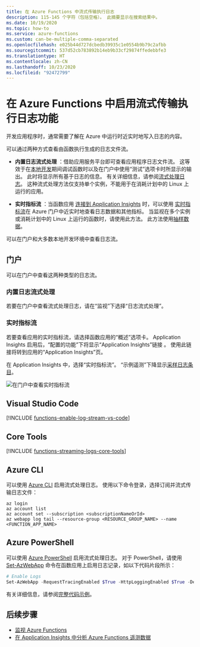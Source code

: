 ```yaml
---
title: 在 Azure Functions 中流式传输执行日志
description: 115-145 个字符（包括空格）。 此摘要显示在搜索结果中。
ms.date: 10/19/2020
ms.topic: how-to
ms.service: azure-functions
ms.custom: can-be-multiple-comma-separated
ms.openlocfilehash: e025b44d727dcbedb39935c1e0554b9b79c2afbb
ms.sourcegitcommit: 537d52cb783892b14eb9b33cf29874ffedebbfe3
ms.translationtype: HT
ms.contentlocale: zh-CN
ms.lasthandoff: 10/23/2020
ms.locfileid: "92472799"
---
```

# <a name="enable-streaming-execution-logs-in-azure-functions"></a>在 Azure Functions 中启用流式传输执行日志功能

开发应用程序时，通常需要了解在 Azure 中运行时近实时地写入日志的内容。

可以通过两种方式查看由函数执行生成的日志文件流。

* **内置日志流式处理** ：借助应用服务平台即可查看应用程序日志文件流。 这等效于在[本地开发](functions-develop-local.md)期间调试函数时以及在门户中使用“测试”选项卡时所显示的输出。 此时将显示所有基于日志的信息。 有关详细信息，请参阅[流式处理日志](../app-service/troubleshoot-diagnostic-logs.md#stream-logs)。 这种流式处理方法仅支持单个实例，不能用于在消耗计划中的 Linux 上运行的应用。

* **实时指标流** ：当函数应用 [连接到 Application Insights](configure-monitoring.md#enable-application-insights-integration) 时，可以使用 [实时指标流](../azure-monitor/app/live-stream.md)在 Azure 门户中近实时地查看日志数据和其他指标。 当监视在多个实例或消耗计划中的 Linux 上运行的函数时，请使用此方法。 此方法使用[抽样数据](configure-monitoring.md#configure-sampling)。

可以在门户和大多数本地开发环境中查看日志流。 

## <a name="portal"></a>门户

可以在门户中查看这两种类型的日志流。

### <a name="built-in-log-streaming"></a>内置日志流式处理

若要在门户中查看流式处理日志，请在“监视”下选择“日志流式处理”。

### <a name="live-metrics-stream"></a>实时指标流

若要查看应用的实时指标流，请选择函数应用的“概述”选项卡。 Application Insights 启用后，“配置的功能”下将显示“Application Insights”链接 。 使用此链接将转到应用的“Application Insights”页。

在 Application Insights 中，选择“实时指标流”。 “示例遥测”下降显示[采样日志条目](configure-monitoring.md#configure-sampling)。

![在门户中查看实时指标流](./media/functions-monitoring/live-metrics-stream.png) 

## <a name="visual-studio-code"></a>Visual Studio Code

[!INCLUDE [functions-enable-log-stream-vs-code](../../includes/functions-enable-log-stream-vs-code.md)]

## <a name="core-tools"></a>Core Tools

[!INCLUDE [functions-streaming-logs-core-tools](../../includes/functions-streaming-logs-core-tools.md)]

## <a name="azure-cli"></a>Azure CLI

可以使用 [Azure CLI](/cli/install-azure-cli) 启用流式处理日志。 使用以下命令登录，选择订阅并流式传输日志文件：

```azurecli
az login
az account list
az account set --subscription <subscriptionNameOrId>
az webapp log tail --resource-group <RESOURCE_GROUP_NAME> --name <FUNCTION_APP_NAME>
```

## <a name="azure-powershell"></a>Azure PowerShell

可以使用 [Azure PowerShell](https://docs.microsoft.com/powershell/azure/) 启用流式处理日志。 对于 PowerShell，请使用 [Set-AzWebApp](https://docs.microsoft.com/powershell/module/az.websites/set-azwebapp) 命令在函数应用上启用日志记录，如以下代码片段所示： 

```powershell
# Enable Logs
Set-AzWebApp -RequestTracingEnabled $True -HttpLoggingEnabled $True -DetailedErrorLoggingEnabled $True -ResourceGroupName $ResourceGroupName -Name $AppName
```

有关详细信息，请参阅[完整代码示例](../app-service/scripts/powershell-monitor.md#sample-script)。 

## <a name="next-steps"></a>后续步骤

+ [监视 Azure Functions](functions-monitoring.md)
+ [在 Application Insights 中分析 Azure Functions 遥测数据](analyze-telemetry-data.md)

